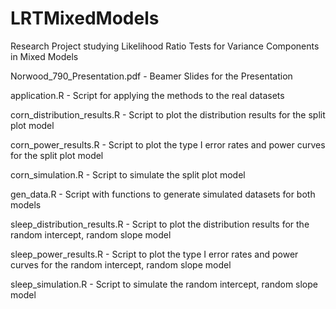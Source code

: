 # LRTMixedModels
Research Project studying Likelihood Ratio Tests for Variance Components in Mixed Models

Norwood_790_Presentation.pdf - Beamer Slides for the Presentation

application.R - Script for applying the methods to the real datasets

corn_distribution_results.R - Script to plot the distribution results for the split plot model

corn_power_results.R - Script to plot the type I error rates and power curves for the split plot model

corn_simulation.R - Script to simulate the split plot model

gen_data.R - Script with functions to generate simulated datasets for both models

sleep_distribution_results.R - Script to plot the distribution results for the random intercept, random slope model

sleep_power_results.R - Script to plot the type I error rates and power curves for the random intercept, random slope model

sleep_simulation.R - Script to simulate the random intercept, random slope model

